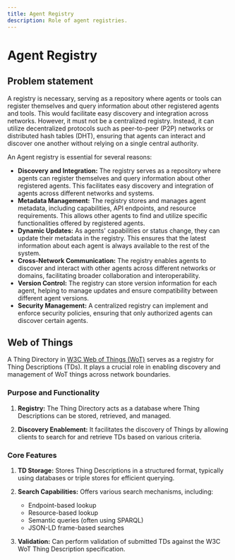```yaml
---
title: Agent Registry
description: Role of agent registries.
---
```


# Agent Registry

## Problem statement

A registry is necessary, serving as a repository where agents or tools can register themselves and query information about other registered agents and tools. This would facilitate easy discovery and integration across networks. However, it must not be a centralized registry. Instead, it can utilize decentralized protocols such as peer-to-peer (P2P) networks or distributed hash tables (DHT), ensuring that agents can interact and discover one another without relying on a single central authority.

An Agent registry is essential for several reasons:
* **Discovery and Integration:** The registry serves as a repository where agents can register themselves and query information about other registered agents. This facilitates easy discovery and integration of agents across different networks and systems.
* **Metadata Management:** The registry stores and manages agent metadata, including capabilities, API endpoints, and resource requirements. This allows other agents to find and utilize specific functionalities offered by registered agents.
* **Dynamic Updates:** As agents' capabilities or status change, they can update their metadata in the registry. This ensures that the latest information about each agent is always available to the rest of the system.
* **Cross-Network Communication:** The registry enables agents to discover and interact with other agents across different networks or domains, facilitating broader collaboration and interoperability.
* **Version Control:** The registry can store version information for each agent, helping to manage updates and ensure compatibility between different agent versions.
* **Security Management:** A centralized registry can implement and enforce security policies, ensuring that only authorized agents can discover certain agents.

## Web of Things

A Thing Directory in  [W3C Web of Things (WoT)](https://www.w3.org/WoT/) serves as a registry for Thing Descriptions (TDs). It plays a crucial role in enabling discovery and management of WoT things across network boundaries. 

### Purpose and Functionality

1. **Registry:**
   The Thing Directory acts as a database where Thing Descriptions can be stored, retrieved, and managed.

2. **Discovery Enablement:**
   It facilitates the discovery of Things by allowing clients to search for and retrieve TDs based on various criteria.

### Core Features

1. **TD Storage:**
   Stores Thing Descriptions in a structured format, typically using databases or triple stores for efficient querying.

2. **Search Capabilities:**
   Offers various search mechanisms, including:
   - Endpoint-based lookup
   - Resource-based lookup
   - Semantic queries (often using SPARQL)
   - JSON-LD frame-based searches

3. **Validation:**
   Can perform validation of submitted TDs against the W3C WoT Thing Description specification.
